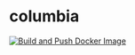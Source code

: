 # columbia

[![Build and Push Docker Image](https://github.com/amurpo/columbia/actions/workflows/build-docker.yml/badge.svg)](https://github.com/amurpo/columbia/actions/workflows/build-docker.yml)
